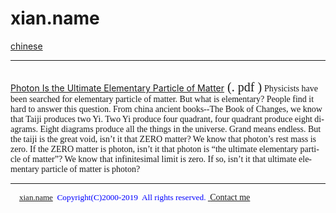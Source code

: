 # xian.name
 <a href="cn.MD">chinese
<br />
<hr color="#99CCFF" size="1">

<br />
<span lang="EN-US" style="font-size: 15.0pt; font-family: Times New Roman">
    <a href="en/Photon Is the Ultimate Elementary Particle of Matter.pdf">Photon Is the Ultimate Elementary Particle of Matter</a></span><span style="font-size: 15.0pt; font-family: Times New Roman"> 
    (.
    <span class="style1">
pdf&nbsp;)</span></span>
    <font face="Times New Roman">
    <span lang="EN-US">Physicists have been searched for elementary particle of 
    matter. B</span>u<span lang="EN-US">t what is elementary? People find it hard to answer this question. 
    From china ancient books--The Book of Changes, we know that Taiji 
    produces two Yi. Two Yi produce four quadrant, four quadrant 
    produce eight diagrams. Eight diagrams produce all the things in the 
    universe. Grand means endless. But the taiji is the great void, isn’t 
    it that ZERO matter? We know that photon’s rest mass is zero. If the ZERO 
    matter is photon, isn’t it that photon is “the ultimate elementary particle 
    of matter”? We know that infinitesimal limit is zero. If so, isn’t it that 
    ultimate elementary particle of matter is photon?</span></font>
<hr color="#99CCFF" size="1">

<p class="MsoNormal" style="text-indent: 10.5pt">
<font size="2" color="#0000FF"><span style="font-family: Times New Roman">
<a href="README.MD">xian.name</a></span></font><font face="Times New Roman" color="#0000FF"><span style="FONT-SIZE: 10pt; mso-hansi-font-family: Times New Roman">&nbsp;&nbsp;Copyright(C)2000-2019&nbsp;
All rights reserved.&nbsp;<a href="en/contact.MD"> </a>
</span></font><font face="Times New Roman">
<span class="style2">
<a href="en/contact.MD">Contact me</a></span></font><font face="Times New Roman" color="#0000FF"><span style="FONT-SIZE: 10pt; mso-hansi-font-family: Times New Roman"><br>
</span></font></p>
